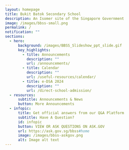```yaml
---
layout: homepage
title: Bukit Batok Secondary School
description: An Isomer site of the Singapore Government
image: /images/bbss-small.png
permalink: /
notification: ""
sections:
  - hero:
      background: /images/BBSS_Slideshow_ppt_slide.gif
      key_highlights:
        - title: Announcements
          description: ""
          url: /announcements/
        - title: Calendar
          description: ""
          url: /useful-resources/calendar/
        - title: e-DSA 2024
          description: ""
          url: /direct-school-admission/
  - resources:
      subtitle: Announcements & News
      button: More Announcements
  - infopic:
      title: Get official answers from our Q&A Platform
      subtitle: Have A Question?
      id: infopic
      button: VIEW OR ASK QUESTIONS ON ASK.GOV
      url: https://ask.gov.sg/bbss#home
      image: /images/bbss-askgov.png
      alt: Image alt text
---
```

